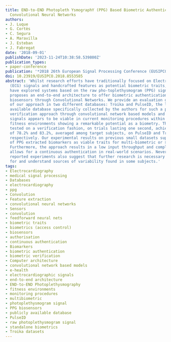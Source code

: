 ```yaml
---
title: END-to-END Photopleth YsmographY (PPG) Based Biometric Authentication by Using
  Convolutional Neural Networks
authors:
- J. Luque
- G. Cortès
- C. Segura
- A. Maravilla
- J. Esteban
- J. Fabregat
date: '2018-09-01'
publishDate: '2023-11-24T10:38:58.539800Z'
publication_types:
- paper-conference
publication: '*2018 26th European Signal Processing Conference (EUSIPCO)*'
doi: 10.23919/EUSIPCO.2018.8553585
abstract: 'Whilst research efforts have traditionally focused on Electrocardiographic
  (ECG) signals and handcrafted features as potential biometric traits, few works
  have explored systems based on the raw pho-toplethysmogram (PPG) signal. This work
  proposes an end-to-end architecture to offer biometric authentication using PPG
  biosensors through Convolutional Networks. We provide an evaluation of the performance
  of our approach in two different databases: Troika and PulseID, the latter a publicly
  available database specifically collected by the authors for such a purpose. Our
  verification approach through convolutional network based models and using raw PPG
  signals appears to be viable in current monitoring procedures within e-health and
  fitness environments showing a remarkable potential as a biometry. The approach
  tested on a verification fashion, on trials lasting one second, achieved an AUC
  of 78.2% and 83.2%, averaged among target subjects, on PulseID and Troika datasets
  respectively. Our experimental results on previous small datasets support the usefulness
  of PPG extracted biomarkers as viable traits for multi-biometric or standalone biometrics.
  Furthermore, the approach results in a low input throughput and complexity that
  allows for a continuous authentication in real-world scenarios. Nevertheless, the
  reported experiments also suggest that further research is necessary to account
  for and understand sources of variability found in some subjects.'
tags:
- Electrocardiography
- medical signal processing
- Databases
- electrocardiography
- ppg
- Convolution
- Feature extraction
- convolutional neural networks
- Sensors
- convolution
- feedforward neural nets
- biometric traits
- biometrics (access control)
- biosensors
- authorisation
- continuous authentication
- Biomarkers
- biometric authentication
- biometric verification
- Computer architecture
- convolutional network based models
- e-health
- electrocardiographic signals
- end-to-end architecture
- END-to-END Photoplethysmography
- fitness environments
- monitoring procedures
- multibiometric
- photoplethysmogram signal
- PPG biosensors
- publicly available database
- PulseID
- raw photoplethysmogram signal
- standalone biometrics
- Troika datasets
---
```

